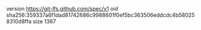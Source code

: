 version https://git-lfs.github.com/spec/v1
oid sha256:359337a6f1dad81742686c9988601f0ef5bc363506eddcdc4b580258310d8ffa
size 1367
